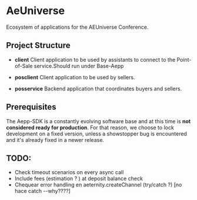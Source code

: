 # AeUniverse

Ecosystem of applications for the AEUniverse Conference.

## Project Structure

* **client** Client application to be used by assistants to connect to the Point-of-Sale service.Should run under Base-Aepp

* **posclient** Client application to be used by sellers.

* **posservice** Backend application that coordinates buyers and sellers.

## Prerequisites

The Aepp-SDK is a constantly evolving software base and at this time is **not considered ready for production**. For that reason, we choose to lock development on a fixed version, unless a showstopper bug is encountered and it's already fixed in a newer release.
  
## TODO:

* Check timeout scenarios on every async call
* Include  fees (estimation ? ) at deposit balance check 
* Chequear error handling en aeternity.createChannel (try/catch ?) [no hace catch --why????]



